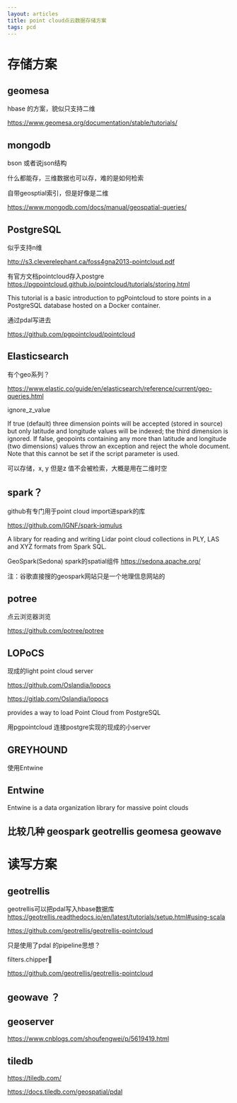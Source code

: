 ```yaml
---
layout: articles
title: point cloud点云数据存储方案
tags: pcd
---
```

# 存储方案

## geomesa 

hbase 的方案，貌似只支持二维

https://www.geomesa.org/documentation/stable/tutorials/


## mongodb

bson 或者说json结构

什么都能存，三维数据也可以存，难的是如何检索

自带geosptial索引，但是好像是二维

https://www.mongodb.com/docs/manual/geospatial-queries/


## PostgreSQL

似乎支持n维

http://s3.cleverelephant.ca/foss4gna2013-pointcloud.pdf

有官方文档pointcloud存入postgre
https://pgpointcloud.github.io/pointcloud/tutorials/storing.html

This tutorial is a basic introduction to pgPointcloud to store points in a PostgreSQL database hosted on a Docker container.

通过pdal写进去

https://github.com/pgpointcloud/pointcloud

## Elasticsearch

有个geo系列？

https://www.elastic.co/guide/en/elasticsearch/reference/current/geo-queries.html

ignore_z_value

If true (default) three dimension points will be accepted (stored in source) but only latitude and longitude values will be indexed; the third dimension is ignored. If false, geopoints containing any more than latitude and longitude (two dimensions) values throw an exception and reject the whole document. Note that this cannot be set if the script parameter is used.



可以存储，x, y 但是z 值不会被检索，大概是用在二维时空


## spark？

github有专门用于point cloud import进spark的库


https://github.com/IGNF/spark-iqmulus

A library for reading and writing Lidar point cloud collections in PLY, LAS and XYZ formats from Spark SQL.


GeoSpark(Sedona) spark的spatial组件 https://sedona.apache.org/

注：谷歌直接搜的geospark网站只是一个地理信息网站的

## potree

点云浏览器浏览

https://github.com/potree/potree


## LOPoCS

现成的light point cloud server

https://github.com/Oslandia/lopocs

https://gitlab.com/Oslandia/lopocs

provides a way to load Point Cloud from PostgreSQL

用pgpointcloud 连接postgre实现的现成的小server


## GREYHOUND
使用Entwine


## Entwine 
Entwine is a data organization library for massive point clouds


## 比较几种 geospark geotrellis geomesa geowave



# 读写方案


## geotrellis
geotrellis可以把pdal写入hbase数据库
https://geotrellis.readthedocs.io/en/latest/tutorials/setup.html#using-scala

https://github.com/geotrellis/geotrellis-pointcloud


只是使用了pdal 的pipeline思想？


filters.chipper


https://github.com/geotrellis/geotrellis-pointcloud

## geowave ？


## geoserver
https://www.cnblogs.com/shoufengwei/p/5619419.html

## tiledb

https://tiledb.com/

https://docs.tiledb.com/geospatial/pdal


